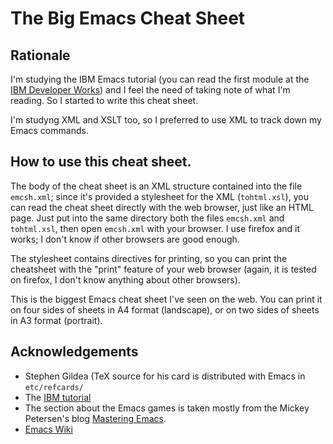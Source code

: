 # The Big Emacs Cheat Sheet

## Rationale

I'm studying the IBM Emacs tutorial (you can read the first module at
the [IBM Developer Works][1]) and I feel the need of taking note of
what I'm reading. So I started to write this cheat sheet.

I'm studyng XML and XSLT too, so I preferred to use XML to track down
my Emacs commands.


## How to use this cheat sheet.

The body of the cheat sheet is an XML structure contained into the
file `emcsh.xml`; since it's provided a stylesheet for the XML
(`tohtml.xsl`), you can read the cheat sheet directly with the web
browser, just like an HTML page. Just put into the same directory both
the files `emcsh.xml` and `tohtml.xsl`, then open `emcsh.xml` with
your browser. I use firefox and it works; I don't know if other
browsers are good enough.

The stylesheet contains directives for printing, so you can print the
cheatsheet with the "print" feature of your web browser (again, it is
tested on firefox, I don't know anything about other browsers).

This is the biggest Emacs cheat sheet I've seen on the web. You can
print it on four sides of sheets in A4 format (landscape), or on two
sides of sheets in A3 format (portrait).


## Acknowledgements

* Stephen Gildea (TeX source for his card is distributed with Emacs in
  `etc/refcards/`
* The [IBM tutorial][2]
* The section about the Emacs games is taken mostly from the Mickey
  Petersen's blog [Mastering Emacs][3].
* [Emacs Wiki][4]

[1]: https://www.ibm.com/developerworks/aix/tutorials/au-emacs1/index.html
[2]: https://www.ibm.com/developerworks/aix/tutorials/au-emacs1/index.html
[3]: https://www.masteringemacs.org/article/fun-games-in-emacs
[4]: https://www.emacswiki.org
